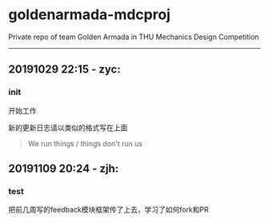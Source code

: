 # goldenarmada-mdcproj

Private repo of team Golden Armada in THU Mechanics Design Competition

---

## 20191029 22:15 - zyc:

### init

开始工作

新的更新日志请以类似的格式写在上面

> We run things / things don't run us

## 20191109 20:24 - zjh:

### test

把前几周写的feedback模块框架传了上去，学习了如何fork和PR
